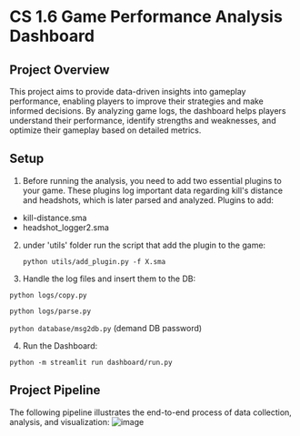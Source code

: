 # CS 1.6 Game Performance Analysis Dashboard

## Project Overview

This project aims to provide data-driven insights into gameplay performance, enabling players to improve their strategies and make informed decisions. By analyzing game logs, the dashboard helps players understand their performance, identify strengths and weaknesses, and optimize their gameplay based on detailed metrics.

## Setup
1. Before running the analysis, you need to add two essential plugins to your game. These plugins log important data regarding kill's distance and headshots, which is later parsed and analyzed.
Plugins to add:
 - kill-distance.sma
 - headshot_logger2.sma
   
2. under 'utils' folder run the script that add the plugin to the game:
   
   ```python utils/add_plugin.py -f X.sma```
   
4. Handle the log files and insert them to the DB:

  ```python logs/copy.py```

  ```python logs/parse.py```

  ```python database/msg2db.py``` (demand DB password)


4. Run the Dashboard:
   
```python -m streamlit run dashboard/run.py```



## Project Pipeline

The following pipeline illustrates the end-to-end process of data collection, analysis, and visualization:
![image](https://github.com/user-attachments/assets/5053024c-cf24-4162-b125-3251d119afb2)

